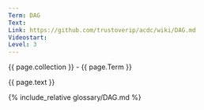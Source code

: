 ```yaml
---
Term: DAG
Text: 
Link: https://github.com/trustoverip/acdc/wiki/DAG.md
Videostart: 
Level: 3
---
```


{{ page.collection }} - {{ page.Term }}

   {{ page.text }}

{% include_relative glossary/DAG.md %}

